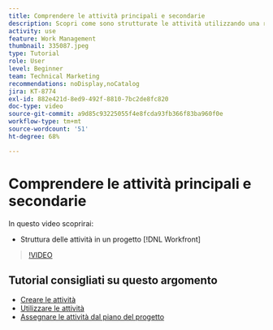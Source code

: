 ```yaml
---
title: Comprendere le attività principali e secondarie
description: Scopri come sono strutturate le attività utilizzando una relazione padre-figlio in un progetto Workfront.
activity: use
feature: Work Management
thumbnail: 335087.jpeg
type: Tutorial
role: User
level: Beginner
team: Technical Marketing
recommendations: noDisplay,noCatalog
jira: KT-8774
exl-id: 882e421d-8ed9-492f-8810-7bc2de8fc820
doc-type: video
source-git-commit: a9d85c93225055f4e8fcda93fb366f83ba960f0e
workflow-type: tm+mt
source-wordcount: '51'
ht-degree: 68%

---
```


# Comprendere le attività principali e secondarie

In questo video scoprirai:

* Struttura delle attività in un progetto [!DNL Workfront]

>[!VIDEO](https://video.tv.adobe.com/v/335087/?quality=12&learn=on)

## Tutorial consigliati su questo argomento

* [Creare le attività](https://experienceleague.adobe.com/en/docs/workfront-learn/tutorials-workfront/manage-work/tasks/how-to-create-tasks)
* [Utilizzare le attività](https://experienceleague.adobe.com/en/docs/workfront-learn/tutorials-workfront/manage-work/tasks/work-with-tasks)
* [Assegnare le attività dal piano del progetto](https://experienceleague.adobe.com/en/docs/workfront-learn/tutorials-workfront/manage-work/tasks/assign-tasks-from-the-project-plan)

